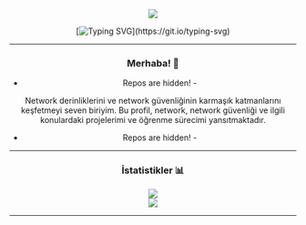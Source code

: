 <div align="center">

![](https://i.ibb.co/bjH5pJbs/NBUI.gif)

[![Typing SVG](https://readme-typing-svg.demolab.com?font=Exo+2&size=24&duration=4000&pause=1000&color=45F700&center=true&vCenter=true&width=531&lines=-UDP+Gibi+Kalbin+Var+Sorgusuz+Sualsiz(I)-;-Bir+Bilene+Sor+Demişler+(DNS)-;-Paketlerini+Bandwithine+Göre+Uzat-;-ACK+Gelecek+Yerden+SEQ+Esirgenmez-;-Download+Hızı+Gibi+Düştü+Sabır+Tüketme+Kotam-;-Session+Time+Out+Olmadan+Gel-;-Aramızdaki+Bağ+AES-256+Olmuş-;-Ping+Atsam+Geri+Dönüş+Yapar+Mısın?-;-Sana+Çıkan+Tüm+Portlar+Closed-;-Kendinize+Apt+Update+Çekin-;-[BERKAY-AĞGÜL]-;)](https://git.io/typing-svg)

</div>

---

<div align="center">

### Merhaba! 👋

- Repos are hidden! -
 
Network derinliklerini ve network güvenliğinin karmaşık katmanlarını keşfetmeyi seven biriyim.
Bu profil, network, network güvenliği ve ilgili konulardaki projelerimi ve öğrenme sürecimi yansıtmaktadır.

- Repos are hidden! -

</div>

---

<div align="center">

### İstatistikler 📊

![](https://github-readme-stats.vercel.app/api?username=brkyagl&theme=midnight-purple&hide_border=true&include_all_commits=false&count_private=false)
<br/>
![](https://github-readme-streak-stats.herokuapp.com/?user=brkyagl&theme=midnight-purple&hide_border=true)

</div>

---
<br/>
